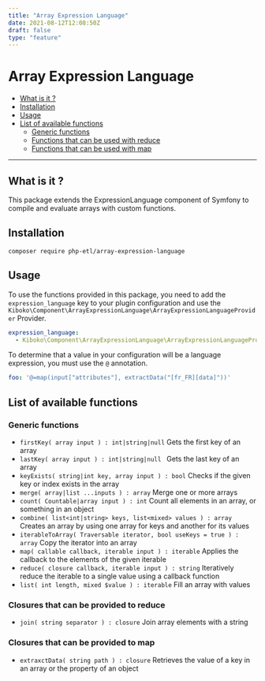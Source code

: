 ```yaml
---
title: "Array Expression Language"
date: 2021-08-12T12:08:50Z
draft: false
type: "feature"
---
```


# Array Expression Language

- [What is it ?](#what-is-it-)
- [Installation](#installation)
- [Usage](#usage)
- [List of available functions](#list-of-available-functions)
    - [Generic functions](#generic-functions)
    - [Functions that can be used with reduce](#functions-that-can-be-used-with-reduce)
    - [Functions that can be used with map](#functions-that-can-be-used-with-map)

---

## What is it ? 

This package extends the ExpressionLanguage component of Symfony to compile and evaluate arrays with custom functions.

## Installation

```shell
composer require php-etl/array-expression-language
```

## Usage

To use the functions provided in this package, you need to add the `expression_language` key to your plugin configuration 
and use the `Kiboko\Component\ArrayExpressionLanguage\ArrayExpressionLanguageProvider` Provider.

```yaml
expression_language:
  - Kiboko\Component\ArrayExpressionLanguage\ArrayExpressionLanguageProvider
```

To determine that a value in your configuration will be a language expression, you must use the `@` annotation.

```yaml
foo: '@=map(input["attributes"], extractData("[fr_FR][data]"))'
```

## List of available functions

### Generic functions

* `firstKey( array input ) : int|string|null` Gets the first key of an array
* `lastKey( array input ) : int|string|null ` Gets the last key of an array
* `keyExists( string|int key, array input ) : bool` Checks if the given key or index exists in the array
* `merge( array|list ...inputs ) : array`  Merge one or more arrays
* `count( Countable|array input ) : int` Count all elements in an array, or something in an object
* `combine( list<int|string> keys, list<mixed> values ) : array` Creates an array by using one array for keys and another for its values
* `iterableToArray( Traversable iterator, bool useKeys = true ) : array` Copy the iterator into an array
* `map( callable callback, iterable input ) : iterable` Applies the callback to the elements of the given iterable
* `reduce( closure callback, iterable input ) : string` Iteratively reduce the iterable to a single value using a callback function
* `list( int length, mixed $value ) : iterable` Fill an array with values

### Closures that can be provided to reduce

* `join( string separator ) : closure` Join array elements with a string

### Closures that can be provided to map

* `extraxctData( string path ) : closure` Retrieves the value of a key in an array or the property of an object
